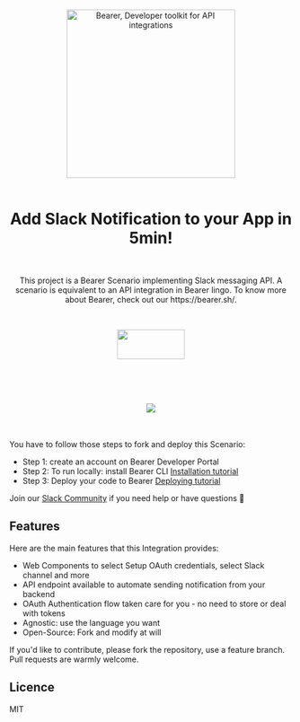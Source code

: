 <p align="center">
<br>
<a href="http://www.bearer.sh"  align="center"><img src="https://www.staging.bearer.sh/bearer_logo_color.png" alt="Bearer, Developer toolkit for API integrations" width="300"></a>
<br><br>
<h1 align="center">Add Slack Notification to your App in 5min! </h1>
<br>
</p>

<p align="center">
This project is a Bearer Scenario implementing Slack messaging API.
A scenario is equivalent to an API integration in Bearer lingo.
To know more about Bearer, check out our https://bearer.sh/.
</p>
<br>
<p  align="center">
<a  href="https://www.bearer.sh/integrations/slack/" target="_blank"><img width="120px"  height="53px" src="https://www.staging.bearer.sh/try-it-live.png"/></a>
</p>
<br>
<br>
<br>

<p  align="center">
  <img src="https://www.staging.bearer.sh/bearer-SlackSharing-example.gif"/>
</p>

<br><br>
You have to follow those steps to fork and deploy this Scenario:

- Step 1: create an account on Bearer Developer Portal
- Step 2: To run locally: install Bearer CLI [Installation tutorial](https://docs.bearer.sh/docs/installation)
- Step 3: Deploy your code to Bearer [Deploying tutorial](https://docs.bearer.sh/docs/deploying)

Join our <a href="http://slackin-bearer-community.herokuapp.com">Slack Community</a> if you need help or have questions 🙏 

## Features

Here are the main features that this Integration provides:

* Web Components to select Setup OAuth credentials, select Slack channel and more
* API endpoint available to automate sending notification from your backend
* OAuth Authentication flow taken care for you - no need to store or deal with tokens
* Agnostic: use the language you want
* Open-Source: Fork and modify at will

If you'd like to contribute, please fork the repository, use a feature
branch. Pull requests are warmly welcome.

## Licence

MIT
